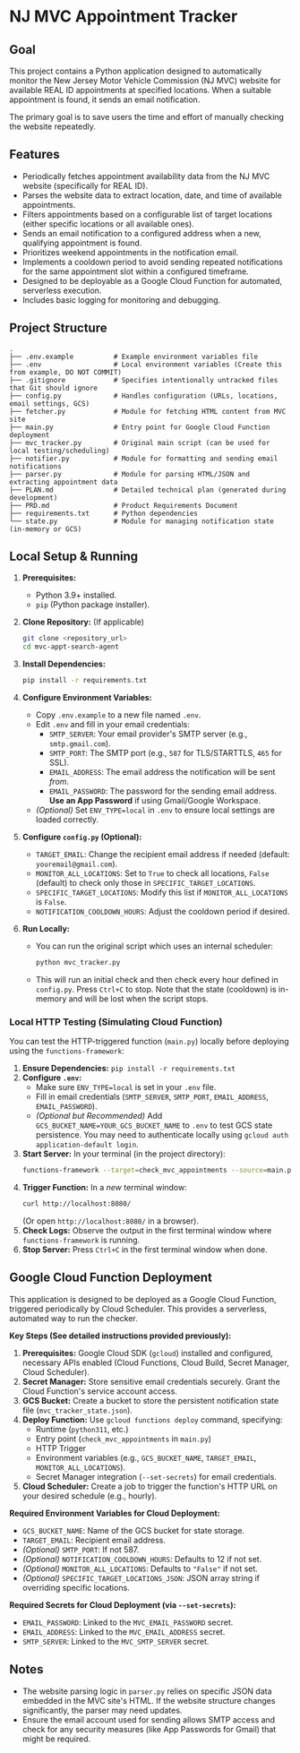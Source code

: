 # NJ MVC Appointment Tracker

## Goal

This project contains a Python application designed to automatically monitor the New Jersey Motor Vehicle Commission (NJ MVC) website for available REAL ID appointments at specified locations. When a suitable appointment is found, it sends an email notification.

The primary goal is to save users the time and effort of manually checking the website repeatedly.

## Features

*   Periodically fetches appointment availability data from the NJ MVC website (specifically for REAL ID).
*   Parses the website data to extract location, date, and time of available appointments.
*   Filters appointments based on a configurable list of target locations (either specific locations or all available ones).
*   Sends an email notification to a configured address when a new, qualifying appointment is found.
*   Prioritizes weekend appointments in the notification email.
*   Implements a cooldown period to avoid sending repeated notifications for the same appointment slot within a configured timeframe.
*   Designed to be deployable as a Google Cloud Function for automated, serverless execution.
*   Includes basic logging for monitoring and debugging.

## Project Structure

```
.
├── .env.example          # Example environment variables file
├── .env                  # Local environment variables (Create this from example, DO NOT COMMIT)
├── .gitignore            # Specifies intentionally untracked files that Git should ignore
├── config.py             # Handles configuration (URLs, locations, email settings, GCS)
├── fetcher.py            # Module for fetching HTML content from MVC site
├── main.py               # Entry point for Google Cloud Function deployment
├── mvc_tracker.py        # Original main script (can be used for local testing/scheduling)
├── notifier.py           # Module for formatting and sending email notifications
├── parser.py             # Module for parsing HTML/JSON and extracting appointment data
├── PLAN.md               # Detailed technical plan (generated during development)
├── PRD.md                # Product Requirements Document
├── requirements.txt      # Python dependencies
└── state.py              # Module for managing notification state (in-memory or GCS)
```

## Local Setup & Running

1.  **Prerequisites:**
    *   Python 3.9+ installed.
    *   `pip` (Python package installer).

2.  **Clone Repository:** (If applicable)
    ```bash
    git clone <repository_url>
    cd mvc-appt-search-agent
    ```

3.  **Install Dependencies:**
    ```bash
    pip install -r requirements.txt
    ```

4.  **Configure Environment Variables:**
    *   Copy `.env.example` to a new file named `.env`.
    *   Edit `.env` and fill in your email credentials:
        *   `SMTP_SERVER`: Your email provider's SMTP server (e.g., `smtp.gmail.com`).
        *   `SMTP_PORT`: The SMTP port (e.g., `587` for TLS/STARTTLS, `465` for SSL).
        *   `EMAIL_ADDRESS`: The email address the notification will be sent *from*.
        *   `EMAIL_PASSWORD`: The password for the sending email address. **Use an App Password** if using Gmail/Google Workspace.
    *   *(Optional)* Set `ENV_TYPE=local` in `.env` to ensure local settings are loaded correctly.

5.  **Configure `config.py` (Optional):**
    *   `TARGET_EMAIL`: Change the recipient email address if needed (default: `youremail@gmail.com`).
    *   `MONITOR_ALL_LOCATIONS`: Set to `True` to check all locations, `False` (default) to check only those in `SPECIFIC_TARGET_LOCATIONS`.
    *   `SPECIFIC_TARGET_LOCATIONS`: Modify this list if `MONITOR_ALL_LOCATIONS` is `False`.
    *   `NOTIFICATION_COOLDOWN_HOURS`: Adjust the cooldown period if desired.

6.  **Run Locally:**
    *   You can run the original script which uses an internal scheduler:
        ```bash
        python mvc_tracker.py
        ```
    *   This will run an initial check and then check every hour defined in `config.py`. Press `Ctrl+C` to stop. Note that the state (cooldown) is in-memory and will be lost when the script stops.

### Local HTTP Testing (Simulating Cloud Function)

You can test the HTTP-triggered function (`main.py`) locally before deploying using the `functions-framework`:

1.  **Ensure Dependencies:** `pip install -r requirements.txt`
2.  **Configure `.env`:**
    *   Make sure `ENV_TYPE=local` is set in your `.env` file.
    *   Fill in email credentials (`SMTP_SERVER`, `SMTP_PORT`, `EMAIL_ADDRESS`, `EMAIL_PASSWORD`).
    *   *(Optional but Recommended)* Add `GCS_BUCKET_NAME=YOUR_GCS_BUCKET_NAME` to `.env` to test GCS state persistence. You may need to authenticate locally using `gcloud auth application-default login`.
3.  **Start Server:** In your terminal (in the project directory):
    ```bash
    functions-framework --target=check_mvc_appointments --source=main.py --port=8080 --debug
    ```
4.  **Trigger Function:** In a *new* terminal window:
    ```bash
    curl http://localhost:8080/
    ```
    (Or open `http://localhost:8080/` in a browser).
5.  **Check Logs:** Observe the output in the first terminal window where `functions-framework` is running.
6.  **Stop Server:** Press `Ctrl+C` in the first terminal window when done.

## Google Cloud Function Deployment

This application is designed to be deployed as a Google Cloud Function, triggered periodically by Cloud Scheduler. This provides a serverless, automated way to run the checker.

**Key Steps (See detailed instructions provided previously):**

1.  **Prerequisites:** Google Cloud SDK (`gcloud`) installed and configured, necessary APIs enabled (Cloud Functions, Cloud Build, Secret Manager, Cloud Scheduler).
2.  **Secret Manager:** Store sensitive email credentials securely. Grant the Cloud Function's service account access.
3.  **GCS Bucket:** Create a bucket to store the persistent notification state file (`mvc_tracker_state.json`).
4.  **Deploy Function:** Use `gcloud functions deploy` command, specifying:
    *   Runtime (`python311`, etc.)
    *   Entry point (`check_mvc_appointments` in `main.py`)
    *   HTTP Trigger
    *   Environment variables (e.g., `GCS_BUCKET_NAME`, `TARGET_EMAIL`, `MONITOR_ALL_LOCATIONS`).
    *   Secret Manager integration (`--set-secrets`) for email credentials.
5.  **Cloud Scheduler:** Create a job to trigger the function's HTTP URL on your desired schedule (e.g., hourly).

**Required Environment Variables for Cloud Deployment:**

*   `GCS_BUCKET_NAME`: Name of the GCS bucket for state storage.
*   `TARGET_EMAIL`: Recipient email address.
*   *(Optional)* `SMTP_PORT`: If not 587.
*   *(Optional)* `NOTIFICATION_COOLDOWN_HOURS`: Defaults to 12 if not set.
*   *(Optional)* `MONITOR_ALL_LOCATIONS`: Defaults to `"False"` if not set.
*   *(Optional)* `SPECIFIC_TARGET_LOCATIONS_JSON`: JSON array string if overriding specific locations.

**Required Secrets for Cloud Deployment (via `--set-secrets`):**

*   `EMAIL_PASSWORD`: Linked to the `MVC_EMAIL_PASSWORD` secret.
*   `EMAIL_ADDRESS`: Linked to the `MVC_EMAIL_ADDRESS` secret.
*   `SMTP_SERVER`: Linked to the `MVC_SMTP_SERVER` secret.

## Notes

*   The website parsing logic in `parser.py` relies on specific JSON data embedded in the MVC site's HTML. If the website structure changes significantly, the parser may need updates.
*   Ensure the email account used for sending allows SMTP access and check for any security measures (like App Passwords for Gmail) that might be required.
